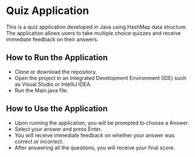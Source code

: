# Quiz Application
This is a quiz application developed in Java using HashMap data structure. 
The application allows users to take multiple choice quizzes and receive immediate feedback on their answers.

## How to Run the Application
 * Clone or download the repository.
 * Open the project in an Integrated Development Environment (IDE) such as Visual Studio or IntelliJ IDEA.
 * Run the Main.java file.
## How to Use the Application
 * Upon running the application, you will be prompted to choose a Answer.
 * Select your answer and press Enter.
 * You will receive immediate feedback on whether your answer was correct or incorrect.
 * After answering all the questions, you will receive your final score.
